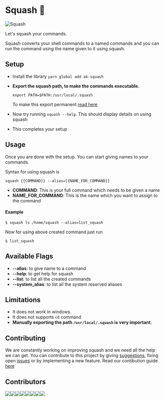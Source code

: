 # Squash :tada:

<img src="https://github.com/arshadkazmi42/squash/assets/squash.png" alt="Squash"/> <br>

Let's squash your commands.

Squash converts your shell commands to a named commands and you can run the command using the name given to it using squash.

## Setup

- Install the library
    `yarn global add ak-squash`
- **Export the squash path, to make the commands executable.**
    
    `export PATH=$PATH:/usr/local/.squash`
    
    To make this export permanent [read here](https://askubuntu.com/a/500794/579860)
- Now try running `squash --help`. This should display details on using squash
- This completes your setup

## Usage

Once you are done with the setup. You can start giving names to your commands.

Syntax for using squash is

`squash {{COMMAND}} --alias={{NAME_FOR_COMMAND}}`

- **COMMAND**: This is your full command which needs to be given a name
- **NAME_FOR_COMMAND**: This is the name which you want to assign to the command

#### Example

```
$ squash ls /home/squash --alias=list_squash
```

Now for using above created command just run
```
$ list_squash
```

## Available Flags

- **--alias**: to give name to a command
- **--help**: to get help for squash
- **--list**: to list all the created commands
- **--system_alias**: to list all the system reserved aliases

## Limitations

- It does not work in windows.
- It does not supports `cd` command
- **Manually exporting the path `/usr/local/.squash` is very important.**

## Contributing

We are constantly working on improving squash and we need all the help we can get.
You can contribute to this project by giving [suggestions](https://github.com/arshadkazmi42/squash/issues/new), fixing open [issues](https://github.com/arshadkazmi42/squash/issues) or by implementing a new feature.
Read our contibution guide [here](CONTRIBUTING.md)

## Contributors
[![](https://sourcerer.io/fame/arshadkazmi42/arshadkazmi42/squash/images/0)](https://sourcerer.io/fame/arshadkazmi42/arshadkazmi42/squash/links/0)[![](https://sourcerer.io/fame/arshadkazmi42/arshadkazmi42/squash/images/1)](https://sourcerer.io/fame/arshadkazmi42/arshadkazmi42/squash/links/1)[![](https://sourcerer.io/fame/arshadkazmi42/arshadkazmi42/squash/images/2)](https://sourcerer.io/fame/arshadkazmi42/arshadkazmi42/squash/links/2)[![](https://sourcerer.io/fame/arshadkazmi42/arshadkazmi42/squash/images/3)](https://sourcerer.io/fame/arshadkazmi42/arshadkazmi42/squash/links/3)[![](https://sourcerer.io/fame/arshadkazmi42/arshadkazmi42/squash/images/4)](https://sourcerer.io/fame/arshadkazmi42/arshadkazmi42/squash/links/4)[![](https://sourcerer.io/fame/arshadkazmi42/arshadkazmi42/squash/images/5)](https://sourcerer.io/fame/arshadkazmi42/arshadkazmi42/squash/links/5)[![](https://sourcerer.io/fame/arshadkazmi42/arshadkazmi42/squash/images/6)](https://sourcerer.io/fame/arshadkazmi42/arshadkazmi42/squash/links/6)[![](https://sourcerer.io/fame/arshadkazmi42/arshadkazmi42/squash/images/7)](https://sourcerer.io/fame/arshadkazmi42/arshadkazmi42/squash/links/7)
